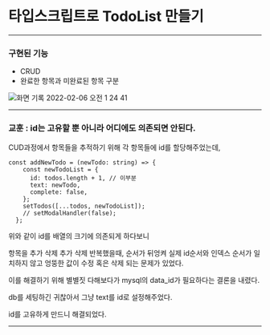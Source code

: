 # 타입스크립트로 TodoList 만들기

---

### 구현된 기능
  - CRUD
  - 완료한 항목과 미완료된 항목 구분

![화면 기록 2022-02-06 오전 1 24 41](https://user-images.githubusercontent.com/66232436/152650007-45b6ab47-2730-42cd-88c6-6b2922d1bd7b.gif)


---

### 교훈 : id는 고유할 뿐 아니라 <strong>어디에도 의존되면 안된다.</strong>


CUD과정에서 항목들을 추적하기 위해 각 항목들에 id를 할당해주었는데,
```
const addNewTodo = (newTodo: string) => {
    const newTodoList = {
      id: todos.length + 1, // 이부분
      text: newTodo,
      complete: false,
    };
    setTodos([...todos, newTodoList]);
    // setModalHandler(false);
  };
  ```
위와 같이 id를 배열의 크기에 의존되게 하다보니

항목을 추가 삭제 추가 삭제 반복했을때, 순서가 뒤엉켜 실제 id순서와 인덱스 순서가 일치하지 않고 엉뚱한 값이 수정 혹은 삭제 되는 문제가 있었다.

이를 해결하기 위해 별별짓 다해보다가 mysql의 data_id가 필요하다는 결론을 내렸다.

db를 세팅하긴 귀찮아서 그냥 text를 id로 설정해주었다.

id를 고유하게 만드니 해결되었다.

---








